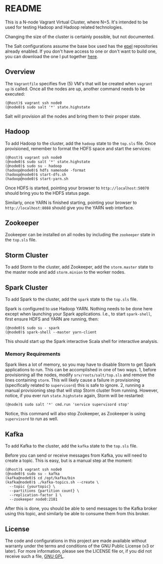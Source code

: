 # README #

This is a N-node Vagrant Virtual Cluster, where N=5. It's intended to be used
for testing Hadoop and Hadoop related technologies.

Changing the size of the cluster is certainly possible, but not documented.

The Salt configurations assume the base box used has the [epel][2] repositories
already enabled. If you don't have access to one or don't want to build one,
you can download the one I put together [here][3].

## Overview ##

The `Vagrantfile` specifies five (5) VM's that will be created when `vagrant
up` is called. Once all the nodes are up, another command needs to be executed:

    (@host)$ vagrant ssh node0
    (@node0)$ sudo salt '*' state.highstate

Salt will provision all the nodes and bring them to their proper state.

## Hadoop ##

To add Hadoop to the cluster, add the `hadoop` state to the `top.sls` file.
Once provisioned, remember to format the HDFS space and start the services:

    (@host)$ vagrant ssh node0
    (@node0)$ sudo salt '*' state.highstate
    (@node0)$ sudo su - hadoop
    (hadoop@node0)$ hdfs namenode -format
    (hadoop@node0)$ start-dfs.sh
    (hadoop@node0)$ start-yarn.sh

Once HDFS is started, pointing your browser to `http://localhost:50070` should
bring you to the HDFS status page.

Similarly, once YARN is finished starting, pointing your browser to
`http://localhost:8088` should give you the YARN web interface.

## Zookeeper ##

Zookeeper can be installed on all nodes by including the `zookeeper` state in
the `top.sls` file.

## Storm Cluster ##

To add Storm to the cluster, add Zookeeper, add the `storm.master` state to the
master node and add `storm.minion` to the worker nodes.

## Spark Cluster ##

To add Spark to the cluster, add the `spark` state to the `top.sls` file.

Spark is configured to use Hadoop YARN. Nothing needs to be done here except
when launching your Spark applications. I.e., to start `spark-shell`, first
ensure HDFS and YARN are running, then:

    (@node0)$ sudo su - spark
    (@node0)$ spark-shell --master yarn-client

This should start up the Spark interactive Scala shell for interactive
analysis.

### Memory Requirements ###

Spark likes a lot of memory, so you may have to disable Storm to get Spark
applications to run. This can be accomplished in one of two ways. 1, before
provisioning all the nodes, modify `srv/roots/salt/top.sls` and remove the
lines containing `storm`. This will likely cause a failure in provisioning
(specifically related to `supervisord`) this is safe to ignore. 2, running a
manual provisioning step that will stop Storm cluster from running. However,
notice, if you ever run `state.highstate` again, Storm will be restarted:

    (@node)$ sudo salt '*' cmd.run 'service supervisord stop'

Notice, this command will also stop Zookeeper, as Zookeeper is using
`supervisord` to run as well.

## Kafka ##

To add Kafka to the cluster, add the `kafka` state to the `top.sls` file.

Before you can send or receive messages from Kafka, you will need to create a
topic. This is easy, but is a manual step at the moment:

    (@host)$ vagrant ssh node0
    (@node0)$ sudo su - kafka
    (kafka@node0)$ cd /opt/kafka/bin
    (kafka@node0)$ ./kafka-topics.sh --create \
      --topic {yourtopic} \
      --partitions {partition count} \
      --replication-factor 1 \
      --zookeeper node0:2181

After this is done, you should be able to send messages to the Kafka broker
using this topic, and similarly be able to consume them from this broker.

## License ##

The code and configurations in this project are made available without warranty
under the terms and conditions of the GNU Public License (v3 or later). For
more information, please see the LICENSE file or, if you did not receive such a
file, [GNU GPL][1].

[1]: http://www.gnu.org/copyleft/gpl.html

[2]: https://fedoraproject.org/wiki/EPEL

[3]: https://www.dropbox.com/s/0qh07uzeuk7h9q4/CentOS65_Salt.box

